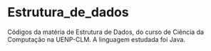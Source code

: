 # Estrutura_de_dados
Códigos da matéria de Estrutura de Dados, do curso de Ciência da Computação na UENP-CLM. A linguagem estudada foi Java.
